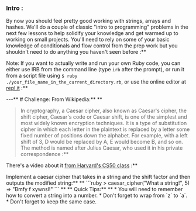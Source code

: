 ### Intro :
>
By now you should feel pretty good working with strings, arrays and hashes.  We'll do a couple of classic "intro to programming" problems in the next few lessons to help solidify your knowledge and get warmed up to working on small projects.  You'll need to rely on some of your basic knowledge of conditionals and flow control from the prep work but you shouldn't need to do anything you haven't seen before :**

Note: If you want to actually write and run your own Ruby code, you can either use IRB from the command line (type `irb` after the prompt), or run it from a script file using `$ ruby ./your_file_name_in_the_current_directory.rb`, or use the online editor at [repl.it](http://repl.it/languages/Ruby) :**

---** # Challenge:
From Wikipedia:** ** 
>In cryptography, a Caesar cipher, also known as Caesar's cipher, the shift cipher, Caesar's code or Caesar shift, is one of the simplest and most widely known encryption techniques. It is a type of substitution cipher in which each letter in the plaintext is replaced by a letter some fixed number of positions down the alphabet. For example, with a left shift of 3, D would be replaced by A, E would become B, and so on. The method is named after Julius Caesar, who used it in his private correspondence :**

There's a video about it [from Harvard's CS50 class](https://www.youtube.com/watch?v=36xNpbosfTY) :**

<div class="lesson-content__panel" markdown="1">
  Implement a caesar cipher that takes in a string and the shift factor and then outputs the modified string:** ** 
```ruby
  > caesar_cipher("What a string!", 5)
  => "Bmfy f xywnsl!"
```
**   ** Quick Tips:** **   * You will need to remember how to convert a string into a number.
  * Don't forget to wrap from `z` to `a`.
  * Don't forget to keep the same case.
</div>
